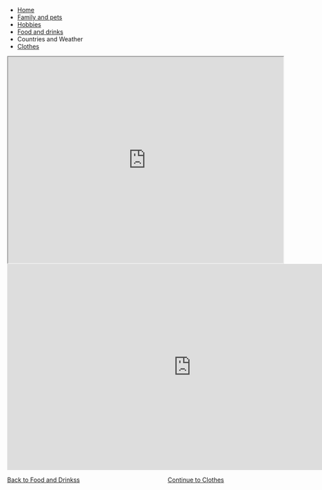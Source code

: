 
<ul class="breadcrumb">
  <li><a href="index.html">Home</a></li>
  <li><a href="familyandpets.html">Family and pets</a></li>
    <li><a href="hobbies.html">Hobbies</a></li>
    <li><a href="foodanddrinks.html">Food and drinks</a></li>
  <li>Countries and Weather</li>
  <li><a href="clothes.html">Clothes</a></li>
</ul>

<iframe src="https://www.google.com/maps/d/embed?mid=1ysIbfpsZQgRdqydrwhqe6DhrUtY8-Gse" width="640" height="480"></iframe>




<iframe width="854" height="480" src="https://www.youtube.com/embed/XDY0RLPJ5WA" frameborder="0" gesture="media" allowfullscreen></iframe>

<p>
<a style="float:left;" href="foodanddrinks.html">Back to Food and Drinkss</a>
                                      
<a style="float:right;" href="clothes.html"> Continue to Clothes</a>
 
</p>

<div style="clear:both;"></div>


